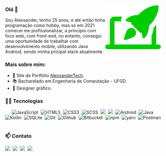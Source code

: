 ### Olá 👋
<img align="right" src="https://github.com/alexsandertech/alexsandertech/blob/main/assets/icon.svg" width="180" style="max-width:100%;margin-top: -40px;"/>

Sou Alexsander, tenho 25 anos, e até então tinha programação como hobby, mas só em 2021 comecei me profissionalizar, a princípio com foco web, com front-end, no entanto, consegui uma oportunidade de trabalhar com desenvolvimento mobile, utilizando Java Android, sendo minha pricipal stack atualmente.

### Mais sobre mim:
- 🚀 Site de Portfólio [AlexsanderTech](https://alexsander.tech/).
- 📚 Bacharelado em Engenharia de Computação - UFGD.
- 🎨 Designer gráfico.

### 👨‍💻 Tecnologias 
<p align="center">
 <img alt="JavaScript" src="https://img.shields.io/badge/javascript-100000.svg?&style=for-the-badge&logo=javascript&logoColor=white"/>&nbsp;
 <img alt="HTML5" src="https://img.shields.io/badge/html5%20-100000.svg?&style=for-the-badge&logo=html5&logoColor=white"/>&nbsp;
 <img alt="CSS3" src="https://img.shields.io/badge/css3%20-100000.svg?&style=for-the-badge&logo=css3&logoColor=white"/>&nbsp;
 <img alt="SCSS" src="https://img.shields.io/badge/Sass-100000?style=for-the-badge&logo=sass&logoColor=white" />&nbsp;
 <img src="https://img.shields.io/badge/react%20-100000.svg?&style=for-the-badge&logo=react&logoColor=white" />&nbsp;
 <img src="https://img.shields.io/badge/Redux-100000?style=for-the-badge&logo=redux&logoColor=white" />&nbsp;
 <img alt="Android" src="https://img.shields.io/badge/Android-100000?style=for-the-badge&logo=android&logoColor=white"/>&nbsp;
 <img alt="Java" src="https://img.shields.io/badge/Java-100000?style=for-the-badge&logo=java&logoColor=white"/>&nbsp;
 <img alt="Kotlin" src="https://img.shields.io/badge/Kotlin-100000?&style=for-the-badge&logo=kotlin&logoColor=white"/>&nbsp;
 <img alt="SQLite" src="https://img.shields.io/badge/SQLite-100000?style=for-the-badge&logo=sqlite&logoColor=white"/>&nbsp;
 <img alt="Git" src="https://img.shields.io/badge/git%20-100000.svg?&style=for-the-badge&logo=git&logoColor=white"/>&nbsp;
 <img alt="Github" src="https://img.shields.io/badge/GitHub-100000?style=for-the-badge&logo=github&logoColor=white"/>&nbsp;
 <img alt="Bitbucket" src="https://img.shields.io/badge/Bitbucket-100000?style=for-the-badge&logo=bitbucket&logoColor=white"/>&nbsp;
 <img alt="npm" src="https://img.shields.io/badge/npm-100000?style=for-the-badge&logo=npm&logoColor=white"/>&nbsp;
 <img alt="yarn" src="https://img.shields.io/badge/Yarn-100000?style=for-the-badge&logo=yarn&logoColor=white"/>&nbsp;
 <img alt="Postman" src="https://img.shields.io/badge/Postman-100000?style=for-the-badge&logo=Postman&logoColor=white"/>&nbsp;
</p>

### 📫 Contato
<p>
  <a target="_blank"href="https://www.linkedin.com/in/alexsandertech"><img src="https://img.shields.io/badge/linkedin-%230077B5.svg?&style=for-the-badge&logo=linkedin&logoColor=white"/></a>&nbsp;
   <a target="_blank"href="https://www.facebook.com/alexsandertech/"><img src="https://img.shields.io/badge/Facebook-1877F2?style=for-the-badge&logo=facebook&logoColor=white"/></a>&nbsp;
  <a target="_blank"href="https://www.instagram.com/alexsandertech/"><img src="https://img.shields.io/badge/instagram%20-%23E4405F.svg?&style=for-the-badge&logo=Instagram&logoColor=white"/></a>&nbsp;
  <a href="mailto:hello@alexsander.tech"><img src="https://img.shields.io/badge/mail-%23D14836.svg?&style=for-the-badge&logo=gmail&logoColor=white"/></a>&nbsp;
</p>
